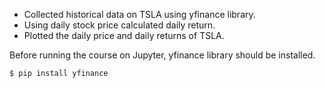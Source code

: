 - Collected historical data on TSLA using yfinance library.
- Using daily stock price calculated daily return.
- Plotted the daily price and daily returns of TSLA.

Before running the course on Jupyter, yfinance library should be installed.

```
$ pip install yfinance
```
